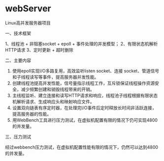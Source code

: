 # webServer
Linux高并发服务器项目

一、技术框架

  1、线程池 + 非阻塞socket + epoll + 事件处理的并发模型；
  2、有限状态机解析HTTP请求
  3、定时更新 + 超时删除
  
二、主要内容

1. 使用epoll实现I/O多路复用，高效监听listen socket、连接 socket、管道信号和子线程读写等事件，提高服务器并发性能。
2. 创建线程池提高并发性能，信号量指示线程工作，互斥锁保证线程操作资源安全，减少频繁创建和销毁线程带来的开销。
3. 主线程监听、建立连接和读写HTTP请求和响应，线程池子线程根据有限状态机解析请求、生成响应头和映射响应文件。
4. 设置双向链表有序定时器，在处理完I/O事件后定时释放长时间非活跃连接，提高服务器的性能。
5. 用WebBench工具进行压力测试，在虚拟机配置有限的情况下仍可实现4800的并发量。

三、压力测试

  经过webbench压力测试，在虚拟机配置性能有限的情况下，仍然可以达到4800的并发量。
